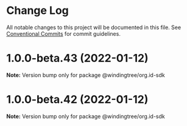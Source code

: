 # Change Log

All notable changes to this project will be documented in this file.
See [Conventional Commits](https://conventionalcommits.org) for commit guidelines.

# 1.0.0-beta.43 (2022-01-12)

**Note:** Version bump only for package @windingtree/org.id-sdk





# 1.0.0-beta.42 (2022-01-12)

**Note:** Version bump only for package @windingtree/org.id-sdk
